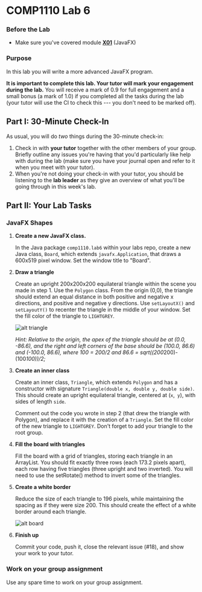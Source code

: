 # COMP1110 Lab 6

### Before the Lab

* Make sure you've covered module [**X01**](https://cs.anu.edu.au/courses/comp1110/lectures/javafx/) (JavaFX)

### Purpose

In this lab you will write a more advanced JavaFX program.

**It is important to complete this lab.   Your tutor will mark your engagement during the lab.**  You will receive a mark of 0.9 for full engagement and a small bonus (a mark of 1.0) if you completed all the tasks during the lab (your tutor will use the CI to check this --- you don't need to be marked off).

## Part I: 30-Minute Check-In

As usual, you will do _two_ things during the 30-minute check-in:

1.  Check in with **your tutor** together with the other members of your group.    Briefly outline any issues you're having that you'd particularly like help with during the lab (make sure you have your journal open and refer to it when you meet with your tutor).
2.  When you're not doing your check-in with your tutor, you should be listening to the **lab leader** as they give an overview of what you'll be going through in this week's lab.

## Part II:  Your Lab Tasks

### JavaFX Shapes

1.  **Create a new JavaFX class.**

    In the Java package `comp1110.lab6` within your labs repo, create a new Java class, `Board`, which extends `javafx.Application`, that draws a 600x519 pixel window.  Set the window title to "Board".

2.  **Draw a triangle**

    Create an upright 200x200x200 equilateral triangle within the scene you made in step 1. Use the `Polygon` class. From the origin (0,0), the triangle should extend an equal distance in both positive and negative x directions, and positive and negative y directions. Use `setLayoutX()` and `setLayoutY()` to recenter the triangle in the middle of your window. Set the fill color of the triangle to `LIGHTGREY`.

    ![alt triangle](assets/lab6a.png)
    
    *Hint: Relative to the origin, the apex of the triangle should be at (0.0, -86.6), and the right and left corners of the base should be (100.0, 86.6) and (-100.0, 86.6), where 100 = 200/2 and 86.6 = sqrt((200*200)-(100*100))/2;*

3.  **Create an inner class**

    Create an inner class, `Triangle`, which extends `Polygon` and has a constructor with signature `Triangle(double x, double y, double side)`. This should create an upright equilateral triangle, centered at (`x`,` y`), with sides of length `side`.

    Comment out the code you wrote in step 2 (that drew the triangle with Polygon), and replace it with the creation of a `Triangle`. Set the fill color of the new triangle to `LIGHTGREY`. Don't forget to add your triangle to the root group.

4.  **Fill the board with triangles**

    Fill the board with a grid of triangles, storing each triangle in an ArrayList<Triangle>.  You should fit exactly three rows (each 173.2 pixels apart), each row having five triangles (three upright and two inverted). You will need to use the setRotate() method to invert some of the triangles.
    

    
5. **Create a white border**

    Reduce the size of each triangle to 196 pixels, while maintaining the spacing as if they were size 200. This should create the effect of a white border around each triangle.

    ![alt board](assets/lab6b.png)

6. **Finish up**

    Commit your code, push it, close the relevant issue (#18), and show your work
to your tutor.


### Work on your group assignment

Use any spare time to work on your group assignment.




